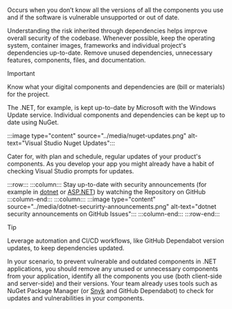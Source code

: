 <!-- ## A06: Vulnerable and Outdated Components -->

Occurs when you don’t know all the versions of all the components you use and if the software is vulnerable unsupported or out of date.

Understanding the risk inherited through dependencies helps improve overall security of the codebase. Whenever possible, keep the operating system, container images, frameworks and individual project's dependencies up-to-date.
Remove unused dependencies, unnecessary features, components, files, and documentation.

> [!IMPORTANT]
> Know what your digital components and dependencies are (bill or materials) for the project.

The .NET, for example, is kept up-to-date by Microsoft with the Windows Update service. Individual components and dependencies can be kept up to date using NuGet.

:::image type="content" source="../media/nuget-updates.png" alt-text="Visual Studio Nuget Updates":::

Cater for, with plan and schedule, regular updates of your product's components. As you develop your app you might already have a habit of checking Visual Studio prompts for updates.

:::row:::
    :::column:::
        Stay up-to-date with security announcements (for example in [dotnet](https://github.com/dotnet/announcements/issues?q=is%3Aopen+is%3Aissue+label%3ASecurity) or [ASP.NET](https://github.com/aspnet/Announcements/issues?q=is%3Aopen+is%3Aissue+label%3ASecurity)) by watching the Repository on GitHub
    :::column-end:::
    :::column:::
        :::image type="content" source="../media/dotnet-securirty-announcements.png" alt-text="dotnet security announcements on GitHub Issues":::
    :::column-end:::
:::row-end:::

> [!TIP]
> Leverage automation and CI/CD workflows, like GitHub Dependabot version updates, to keep dependencies updated.

In your scenario, to prevent vulnerable and outdated components in .NET applications, you should remove any unused or unnecessary components from your application, identify all the components you use (both client-side and server-side) and their versions.
Your team already uses tools such as NuGet Package Manager (or [Snyk](https://snyk.io/) and GitHub Dependabot) to check for updates and vulnerabilities in your components.
